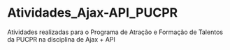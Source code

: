 # Atividades_Ajax-API_PUCPR
Atividades realizadas para o Programa de Atração e Formação de Talentos da PUCPR na disciplina de Ajax + API
